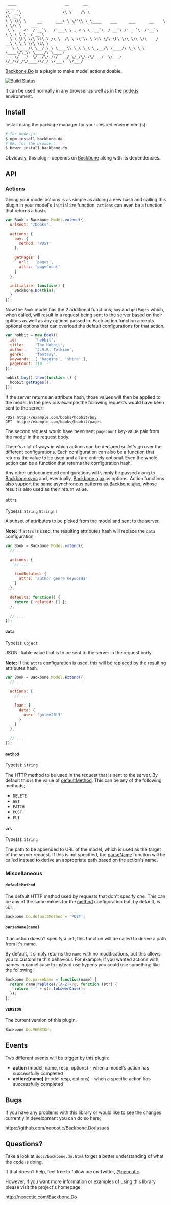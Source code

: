      ____                     __      __                                  ____
    /\  _`\                  /\ \    /\ \                                /\  _`\
    \ \ \L\ \     __      ___\ \ \/'\\ \ \____    ___     ___      __    \ \ \/\ \    ___
     \ \  _ <'  /'__`\   /'___\ \ , < \ \ '__`\  / __`\ /' _ `\  /'__`\   \ \ \ \ \  / __`\
      \ \ \L\ \/\ \L\.\_/\ \__/\ \ \\`\\ \ \L\ \/\ \L\ \/\ \/\ \/\  __/  __\ \ \_\ \/\ \L\ \
       \ \____/\ \__/.\_\ \____\\ \_\ \_\ \_,__/\ \____/\ \_\ \_\ \____\/\_\\ \____/\ \____/
        \/___/  \/__/\/_/\/____/ \/_/\/_/\/___/  \/___/  \/_/\/_/\/____/\/_/ \/___/  \/___/

[Backbone.Do][] is a plugin to make model actions doable.

[![Build Status](https://secure.travis-ci.org/neocotic/Backbone.Do.png)](http://travis-ci.org/neocotic/Backbone.Do)

It can be used normally in any browser as well as in the [node.js][] environment.

## Install

Install using the package manager for your desired environment(s):

``` bash
# for node.js:
$ npm install backbone.do
# OR; for the browser:
$ bower install backbone.do
```

Obviously, this plugin depends on [Backbone][] along with its dependencies.

## API

### Actions

Giving your model actions is as simple as adding a new hash and calling this plugin in your model's
`initialize` function. `actions` can even be a function that returns a hash.

``` javascript
var Book = Backbone.Model.extend({
  urlRoot: '/books',

  actions: {
    buy: {
      method: 'POST'
    },

    getPages: {
      url:   'pages',
      attrs: 'pageCount'
    }
  },

  initialize: function() {
    Backbone.Do(this);
  }
});
```

Now the `Book` model has the 2 additional functions; `buy` and `getPages` which, when called, will
result in a request being sent to the server based on their options as well as any options passed
in. Each action function accepts optional options that can overload the default configurations for
that action.

``` javascript
var hobbit = new Book({
  id:        'hobbit',
  title:     'The Hobbit',
  author:    'J.R.R. Tolkien',
  genre:     'fantasy',
  keywords:  [ 'baggins', 'shire' ],
  pageCount: 310
});

hobbit.buy().then(function () {
  hobbit.getPages();
});
```

If the server returns an attribute hash, those values will then be applied to the model. In the
previous example the following requests would have been sent to the server:

```
POST http://example.com/books/hobbit/buy
GET  http://example.com/books/hobbit/pages
```

The second request would have been sent `pageCount` key-value pair from the model in the request
body.

There's a lot of ways in which actions can be declared so let's go over the different
configurations. Each configuration can also be a function that returns the value to be used and all
are entirely optional. Even the whole action can be a function that returns the configuration hash.

Any other undocumented configurations will simply be passed along to [Backbone.sync][] and,
eventually, [Backbone.ajax][] as options. Action functions also support the same asynchronous
patterns as [Backbone.ajax][], whose result is also used as their return value.

#### `attrs`

Type(s): `String` `String[]`

A subset of attributes to be picked from the model and sent to the server.

**Note:** If `attrs` is used, the resulting attributes hash will replace the `data` configuration.

``` javascript
var Book = Backbone.Model.extend({
  // ...

  actions: {
    // ...

    findRelated: {
      attrs: 'author genre keywords'
    }
  },

  defaults: function() {
    return { related: [] };
  },

  // ...
});
```

#### `data`

Type(s): `Object`

JSON-ifiable value that is to be sent to the server in the request body.

**Note:** If the `attrs` configuration is used, this will be replaced by the resulting attributes
hash.

``` javascript
var Book = Backbone.Model.extend({
  // ...

  actions: {
    // ...

    loan: {
      data: {
        user: 'golem2013'
      }
    }
  },

  // ...
});
```

#### `method`

Type(s): `String`

The HTTP method to be used in the request that is sent to the server. By default this is the value
of [defaultMethod](#defaultmethod). This can be any of the following methods;

- `DELETE`
- `GET`
- `PATCH`
- `POST`
- `PUT`

#### `url`

Type(s): `String`

The path to be appended to URL of the model, which is used as the target of the server request. If
this is not specified, the [parseName](#parsenamename) function will be called instead to derive
an appropriate path based on the action's name.

### Miscellaneous

#### `defaultMethod`

The default HTTP method used by requests that don't specify one. This can be any of the same values
for the [method](#method) configuration but, by default, is `GET`.

``` javascript
Backbone.Do.defaultMethod = 'POST';
```

#### `parseName(name)`

If an action doesn't specify a `url`, this function will be called to derive a path from it's name.

By default, it simply returns the `name` with no modifications, but this allows you to customize
this behaviour. For example; if you wanted actions with names in camel case to instead use hypens
you could use something like the following;

``` javascript
Backbone.Do.parseName = function(name) {
  return name.replace(/[A-Z]+/g, function (str) {
    return '-' + str.toLowerCase();
  });
};
```

#### `VERSION`

The current version of this plugin.

``` javascript
Backbone.Do.VERSION;
```

## Events

Two different events will be trigger by this plugin:

- **action** (model, name, resp, options) - when a model's action has successfully completed
- **action:[name]** (model resp, options) - when a specific action has successfully completed

## Bugs

If you have any problems with this library or would like to see the changes currently in
development you can do so here;

https://github.com/neocotic/Backbone.Do/issues

## Questions?

Take a look at `docs/backbone.do.html` to get a better understanding of what the code is doing.

If that doesn't help, feel free to follow me on Twitter, [@neocotic][].

However, if you want more information or examples of using this library please visit the project's
homepage;

http://neocotic.com/Backbone.Do

[@neocotic]: https://twitter.com/neocotic
[backbone]: http://backbonejs.org
[backbone.ajax]: http://backbonejs.org/#Sync-ajax
[backbone.do]: http://neocotic.com/Backbone.Do
[backbone.sync]: http://backbonejs.org/#Sync
[node.js]: http://nodejs.org
